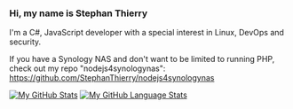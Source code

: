 ### Hi, my name is Stephan Thierry

I'm a C#, JavaScript developer with a special interest in Linux, DevOps and security. 

If you have a Synology NAS and don't want to be limited to running PHP, check out my repo "nodejs4synologynas":   
https://github.com/StephanThierry/nodejs4synologynas

[![My GitHub Stats](https://github-readme-stats.vercel.app/api/?username=stephanthierry&count_private=true&theme=tokyonight&showicons=true)]()
[![My GitHub Language Stats](https://github-readme-stats.vercel.app/api/top-langs/?username=stephanthierry&langs_count=5&theme=tokyonight)]()


<!--
**StephanThierry/StephanThierry** is a ✨ _special_ ✨ repository because its `README.md` (this file) appears on your GitHub profile.

Here are some ideas to get you started:

- 🔭 I’m currently working on ...
- 🌱 I’m currently learning ...
- 👯 I’m looking to collaborate on ...
- 🤔 I’m looking for help with ...
- 💬 Ask me about ...
- 📫 How to reach me: ...
- 😄 Pronouns: ...
- ⚡ Fun fact: ...
-->

